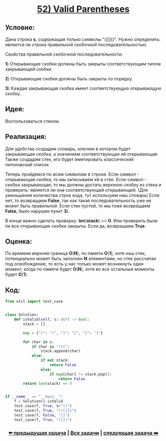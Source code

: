 <div align='center'>
<h1><a href='https://leetcode.com/problems/valid-parentheses/description/'><strong>52) Valid Parentheses</strong></a></h1>
</div>

## **Условие:**

Дана строка **s**, содержащая только символы "()[]{}". Нужно определить: является ли строка правильной скобочной последовательностью.

Свойства правильной скобочной последовательности:

**1**) Открывающие скобки должны быть закрыты соответствующим типом закрывающей скобки

**2**) Открывающие скобки должны быть закрыты по порядку.

**3**) Каждая закрывающая скобка имеет соответствующую открывающую скобку.

## **Идея:**

Воспользоваться стеком.

## **Реализация:**

Для удобства создадим словарь, ключем в котором будет закрывающая скобка, а значением соответствующая ей открывающая. Также создадим стек, его будет имитировать классический питоновский список.

Теперь пройдемся по всем символам в строке. Если символ - открывающая скобка, то мы записываем её в стек. Если символ - скобка закрывающая, то мы должны достать верхнюю скобку из стека и проверить: является ли она соответствующей открывающей. (Для уменьшения количества строк кода, тут используем наш словарь) Если нет, то возвращаем **False**, так как такая последовательность уже не может быть правильной. Если стек пустой, то мы тоже возвращаем **False**, было нарушен пункт **3**).

В конце важно сделать проверку: **len**(**stack**) == **0**. Или проверить были ли все открывающие скобки закрыты. Если да, возвращаем **True**.



## **Оценка:**

По времени верхняя граница **O**(**N**), по памяти **O**(**1**), хотя наш стек, потенциально может быть заполнен **N** элементами, но стек рассчитан под освобождение, то есть у нас только может возникнуть один момент, когда по памяти будет **O**(**N**), хотя во все остальные моменты будет **O**(**1**).

## Код:
```python
from util import test_case


class Solution:
    def isValid(self, s: str) -> bool:
        stack = []

        map = {")": "(", "]": "[", "}": "{"}

        for char in s:
            if char in "([{":
                stack.append(char)
            else:
                if not stack:
                    return False
                else:
                    if map[char] != stack.pop():
                        return False
        return len(stack) == 0


if __name__ == "__main__":
    f = Solution().isValid
    test_case(f, True, s="()")
    test_case(f, True, "()[]{}")
    test_case(f, False, "(]")
    test_case(f, True, "([])")

```

<div align='center'><h3><a href='https://github.com/TAskMAster339/PythonAlgorithms/tree/main/51.Minimum%20Number%20of%20Arrows%20to%20Burst%20Balloons'>⬅️ предыдущая задача</a>&nbsp;|&nbsp;<a href='https://github.com/TAskMAster339/PythonAlgorithms/tree/main/README.md'>Все задачи</a>&nbsp;|&nbsp;<a href='https://github.com/TAskMAster339/PythonAlgorithms/tree/main/53.Simplify%20Path'>следующая задача ➡️</a></h3></div>
